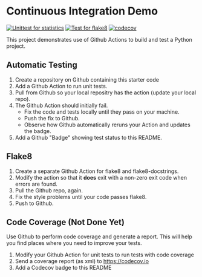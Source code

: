 Continuous Integration Demo
===========================

[![Unittest for statistics](https://github.com/Mamajin/ci-demo/actions/workflows/python-unittest.yml/badge.svg)](https://github.com/Mamajin/ci-demo/actions/workflows/python-unittest.yml)
[![Test for flake8](https://github.com/Mamajin/ci-demo/actions/workflows/run_flake8.yml/badge.svg)](https://github.com/Mamajin/ci-demo/actions/workflows/run_flake8.yml)
[![codecov](https://codecov.io/github/Mamajin/ci-demo/graph/badge.svg?token=J8B34TVEH6)](https://codecov.io/github/Mamajin/ci-demo)

This project demonstrates use of Github Actions to build and test a Python project.  

## Automatic Testing

1. Create a repository on Github containing this starter code
2. Add a Github Action to run unit tests.
3. Pull from Github so your local repositry has the action (update your local repo).
4. The Github Action should initially fail.
   - Fix the code and tests locally until they pass on your machine.
   - Push the fix to Github.
   - Observe how Github automatically reruns your Action and updates the badge.
5. Add a Github "Badge" showing test status to this README.


## Flake8

1. Create a separate Github Action for flake8 and flake8-docstrings.
2. Modify the action so that it **does** exit with a non-zero exit code when errors are found.
3. Pull the Github repo, again.
4. Fix the style problems until your code passes flake8.
5. Push to Github.

## Code Coverage (Not Done Yet)

Use Github to perform code coverage and generate a report.
This will help you find places where you need to improve your tests.

1. Modify your Github Action for unit tests to run tests with code coverage
2. Send a coverage report (as xml) to <https://codecov.io>
3. Add a Codecov badge to this README


